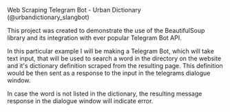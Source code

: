 Web Scraping Telegram Bot - Urban Dictionary (@urbandictionary_slangbot)

This project was created to demonstrate the use of the BeautifulSoup library
and its integration with ever popular Telegram Bot API. 

In this particular example I will be making a Telegram Bot, which will take 
text input, that will be used to search a word in the directory on the website 
and it's dictionary definition scraped from the resulting page. This definition 
would be then sent as a response to the input in the telegrams dialogue window. 

In case the word is not listed in the dictionary, the resulting message response
in the dialogue window will indicate error.
